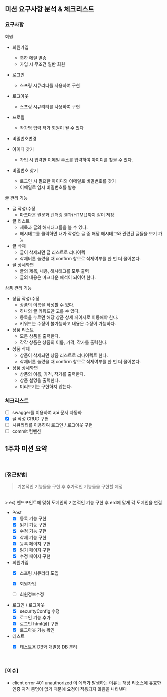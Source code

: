 ## 미션 요구사항 분석 & 체크리스트
### 요구사항

회원
- 회원가입
  - 축하 메일 발송
  - 가입 시 무조건 일반 회원

- 로그인
  - 스프링 시큐리티를 사용하여 구현

- 로그아웃
  - 스프링 시큐리티를 사용하여 구현

- 프로필
  - 작가명 입력 작가 회원이 될 수 있다

- 비밀번호변경

- 아이디 찾기
    - 가입 시 입력한 이메일 주소를 입력하여 아이디를 찾을 수 있다.
- 비밀번호 찾기
    - 로그인 시 필요한 아이디와 이메일로 비밀번호를 찾기
    - 이메일로 임시 비밀번호를 발송

글 관리 기능
- 글 작성/수정
    - 마크다운 원문과 렌더링 결과(HTML)까지 같이 저장
- 글 리스트
    - 제목과 글의 해시태그들을 볼 수 있다.
    - 해시태그를 클릭하면 내가 작성한 글 중 해당 해시태그와 관련된 글들을 보기 가능
- 글 삭제
    - 글이 삭제되면 글 리스트로 리다이렉
    - 삭제버튼 눌렀을 때 confirm 창으로 삭제여부를 한 번 더 물어본다.
- 글 상세화면
    - 글의 제목, 내용, 해시태그를 모두 출력
    - 글의 내용은 마크다운 해석이 되어야 한다.

상품 관리 기능

- 상품 작성/수정
    - 상품의 이름을 작성할 수 있다.
    - 하나의 글 키워드만 고를 수 있다.
    - 등록을 누르면 해당 상품 상세 페이지로 이동해야 한다.
    - 키워드는 수정이 불가능하고 내용은 수정이 가능하다.
- 상품 리스트
    - 모든 상품을 출력한다.
    - 각각 상품은 상품의 이름, 가격, 작가를 출력한다.
- 상품 삭제
    - 상품이 삭제되면 상품 리스트로 리다이렉트 한다.
    - 삭제버튼 눌렀을 때 confirm 창으로 삭제여부를 한 번 더 물어본다.
- 상품 상세화면
    - 상품의 이름, 가격, 작가를 출력한다.
    - 상품 설명을 출력한다.
    - 미리보기는 구현하지 않는다.

### 체크리스트

- [ ] swagger를 이용하여 api 문서 자동화
- [X] 글 작성 CRUD 구현
- [ ] 시큐리티를 이용하여 로그인 / 로그아웃 구현
- [ ] commit 컨벤션

## 1주차 미션 요약

<br>


### [접근방법]
> 기본적인 기능들을 구현 후 추가적인 기능들을 구현할 예정
<br>
> ex) 엔드포인트에 맞춰 도메인의 기본적인 기능 구현 후 erd에 맞게 각 도메인을 연결 

- Post
  - [x] 등록 기능 구현
  - [x] 읽기 기능 구현
  - [x] 수정 기능 구현
  - [x] 삭제 기능 구현
  - [x] 등록 페이지 구현
  - [x] 읽기 페이지 구현
  - [x] 수정 페이지 구현

- 회원가입
  - [x] 스프링 시큐리티 도입
  - [x] 회원가입
  - [ ] 회원정보수정
  

- 로그인 / 로그아웃
  - [x] securityConfig 수정
  - [x] 로그인 기능 추가
  - [x] 로그인 html(폼) 구현
  - [x] 로그아웃 기능 확인

- 테스트 
  - [x] 테스트용 DB와 개발용 DB 분리





<br>

### [이슈]
- client error 401 unauthorized
이 에러가 발생하는 이유는 해당 리소스에 유효한 인증 자격 증명이 없기 때문에 요청이 적용되지 않음을 나타낸다


